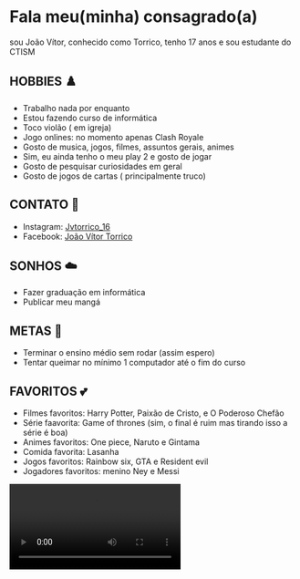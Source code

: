 # Fala meu(minha) consagrado(a)
sou João Vítor, conhecido como Torrico, tenho 17 anos  e sou estudante do CTISM

## __HOBBIES__ ♟️
- Trabalho nada por enquanto
- Estou fazendo curso de informática 
- Toco violão ( em igreja) 
- Jogo onlines: no momento apenas Clash Royale  
- Gosto de musica, jogos, filmes, assuntos gerais, animes  
- Sim, eu ainda tenho o meu play 2 e gosto de jogar   
- Gosto de pesquisar curiosidades em geral 
- Gosto de jogos de cartas ( principalmente truco) 

## __CONTATO__ 📱
- Instagram: [Jvtorrico_16](https://www.instagram.com/joaovitortorrico/)
- Facebook:  [João Vítor Torrico](https://www.facebook.com/joaovitor.torrico.94)

## __SONHOS__ ☁️
- Fazer graduação em informática
- Publicar meu mangá 

## __METAS__ 🥇
- Terminar o ensino médio sem rodar (assim espero)
- Tentar queimar no mínimo 1 computador até o fim do curso

## __FAVORITOS__ 💕 
- Filmes favoritos: Harry Potter, Paixão de Cristo, e O Poderoso Chefão
- Série faavorita: Game of thrones (sim, o final é ruim mas tirando isso a série é boa)
- Animes favoritos: One piece, Naruto e Gintama
- Comida favorita: Lasanha
- Jogos favoritos: Rainbow six, GTA e Resident evil
- Jogadores favoritos: menino Ney e Messi



![](https://thumbs.gfycat.com/JauntyHardtofindAss-mobile.mp4)









